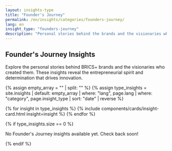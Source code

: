 ```yaml
---
layout: insights-type
title: "Founder's Journey"
permalink: /en/insights/categories/founders-journey/
lang: en
insight_type: "founders-journey"
description: "Personal stories behind the brands and the visionaries who created them."
---
```


## Founder's Journey Insights

Explore the personal stories behind BRICS+ brands and the visionaries who created them. These insights reveal the entrepreneurial spirit and determination that drives innovation.

{% assign empty_array = "" | split: "" %}
{% assign type_insights = site.insights | default: empty_array | where: "lang", page.lang | where: "category", page.insight_type | sort: "date" | reverse %}

<div class="insights-grid">
  {% for insight in type_insights %}
    {% include components/cards/insight-card.html insight=insight %}
  {% endfor %}
</div>

{% if type_insights.size == 0 %}
  <p class="no-insights">No Founder's Journey insights available yet. Check back soon!</p>
{% endif %}
